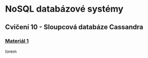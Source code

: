 # NoSQL databázové systémy

## Cvičení 10 - Sloupcová databáze Cassandra

### [Materiál 1](http://abiasforaction.net/cassandra-query-language-cql-tutorial/)

lorem
